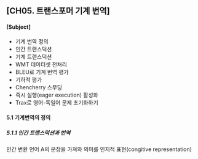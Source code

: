 ## [CH05. 트랜스포머 기계 번역]


#### [Subject]     
- 기계 번역 정의   
- 인간 트랜스덕션   
- 기계 트랜스덕션    
- WMT 데이터셋 전처리    
- BLEU로 기계 번역 평가    
- 기하적 평가    
- Chencherry 스무딩   
- 즉시 실행(eager execution) 활성화   
- Trax로 영어-독일어 문제 초기화하기    


#### 5.1 기계번역의 정의

##### 5.1.1 인간 트랜스덕션과 번역

인간 변환 언어 A의 문장을 가져와  의미를 인지적 표현(congitive representation)